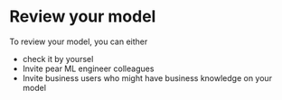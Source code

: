 # Review your model

To review your model, you can either

* check it by yoursel
* Invite pear ML engineer colleagues
* Invite business users who might have business knowledge on your model



